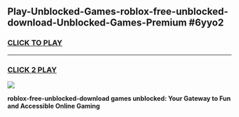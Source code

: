 
## Play-Unblocked-Games-roblox-free-unblocked-download-Unblocked-Games-Premium #6yyo2
<h3>
<a href="https://premium.freeplayer.one?title=roblox-free-unblocked-download&ref=12M">CLICK TO PLAY</a></h3>
<hr>

<h3>
<a href="https://premium.freeplayer.one?title=roblox-free-unblocked-download&ref=12M">CLICK 2 PLAY</a>
  
</h3>

<a href="https://premium.freeplayer.one?title=roblox-free-unblocked-download&ref=12M"><img src="https://clearcache.store/games.png"></a>


**roblox-free-unblocked-download games unblocked: Your Gateway to Fun and Accessible Online Gaming**

